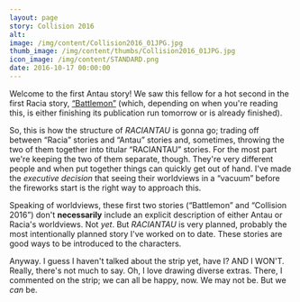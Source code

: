 ```yaml
---
layout: page
story: Collision 2016
alt:
image: /img/content/Collision2016_01JPG.jpg
thumb_image: /img/content/thumbs/Collision2016_01JPG.jpg
icon_image: /img/content/STANDARD.png
date: 2016-10-17 00:00:00
---
```


Welcome to the first Antau story! We saw this fellow for a hot second in the first Racia story, <a href='/comics/battlemon-01'>“Battlemon”</a> (which, depending on when you're reading this, is either finishing its publication run tomorrow or is already finished).

So, this is how the structure of <em>RACIANTAU</em> is gonna go; trading off between “Racia” stories and “Antau” stories and, sometimes, throwing the two of them together into titular “RACIANTAU” stories. For the most part we're keeping the two of them separate, though. They're very different people and when put together things can quickly get out of hand. I've made the <em>executive decision</em> that seeing their worldviews in a “vacuum” before the fireworks start is the right way to approach this.

Speaking of worldviews, these first two stories (“Battlemon” and “Collision 2016”) don't <b>necessarily</b> include an explicit description of either Antau or Racia's worldviews. Not <em>yet</em>. But <em>RACIANTAU</em> is very planned, probably the most intentionally planned story I've worked on to date. These stories are good ways to be introduced to the characters.

Anyway. I guess I haven't talked about the strip yet, have I? AND I WON'T. Really, there's not much to say. Oh, I love drawing diverse extras. There, I commented on the strip; we can all be happy, now. We may not be. But we <em>can</em> be.
